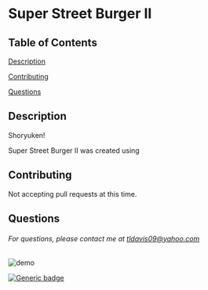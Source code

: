 # Super Street Burger II

## Table of Contents

[Description](#description)

[Contributing](#contributing)

[Questions](#questions)

## Description

Shoryuken!

Super Street Burger II was created using 

## Contributing

Not accepting pull requests at this time.

## Questions

###### For questions, please contact me at tldavis09@yahoo.com

![demo](/assets/demo.PNG)

[![Generic badge](https://img.shields.io/badge/employeetracker--purple.svg)](https://shields.io/)
